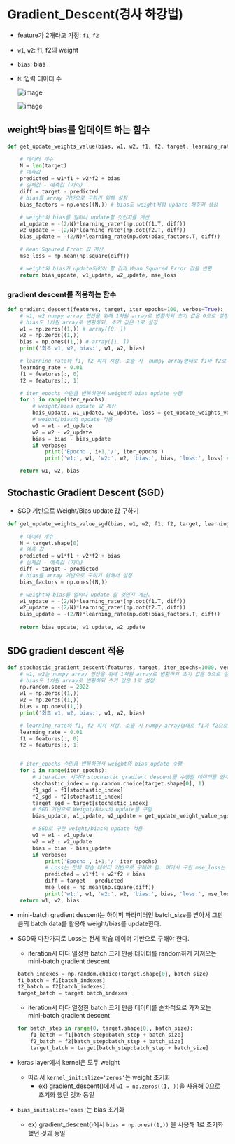 # Gradient_Descent(경사 하강법)

- feature가 2개라고 가정: `f1`, `f2`
- `w1`, `w2`: f1, f2의 weight
-  `bias`: bias
-  `N`: 입력 데이터 수

    ![image](https://user-images.githubusercontent.com/74661937/195858110-f3c63c2a-a513-4e5a-acba-bc0c1a40f9cd.png)
    
    ![image](https://user-images.githubusercontent.com/74661937/195858191-872949d1-dd2b-4483-b6df-4a09500a0023.png)


## weight와 bias를 업데이트 하는 함수
```python
def get_update_weights_value(bias, w1, w2, f1, f2, target, learning_rate=0.01):

    # 데이터 개수
    N = len(target)
    # 예측값
    predicted = w1*f1 + w2*f2 + bias
    # 실제값 - 예측값 (차이)
    diff = target - predicted
    # bias를 array 기반으로 구하기 위해 설정
    bias_factors = np.ones((N,)) # bias도 weight처럼 update 해주려 생성

    # weight와 bias를 얼마나 update할 것인지를 계산
    w1_update = -(2/N)*learning_rate*(np.dot(f1.T, diff))
    w2_update = -(2/N)*learning_rate*(np.dot(f2.T, diff))
    bias_update = -(2/N)*learning_rate(np.dot(bias_factors.T, diff))

    # Mean Sqaured Error 값 계산
    mse_loss = np.mean(np.square(diff))

    # weight와 bias가 update되어야 할 값과 Mean Squared Error 값을 반환
    return bias_update, w1_update, w2_update, mse_loss
```

### gradient descent를 적용하는 함수
```python
def gradient_descent(features, target, iter_epochs=100, verbos=True):
    # w1, w2 numpy array 연산을 위해 1차원 array로 변환하되 초기 값은 0으로 설정
    # bias도 1차원 array로 변환하되, 초기 값은 1로 설정 
    w1 = np.zeros((1,)) # array([0. ])
    w2 = np.zeros((1,))
    bias = np.ones((1,)) # array([1. ])
    print('최초 w1, w2, bias:', w1, w2, bias)

    # learning_rate와 f1, f2 피쳐 지정. 호출 시  numpy array형태로 f1와 f2로 된 2차원 feature가 입력된다.
    learning_rate = 0.01
    f1 = features[:, 0]
    f2 = features[:, 1]

    # iter_epochs 수만큼 반복하면서 weight와 bias update 수행
    for i in range(iter_epochs):
        # weight/bias update 값 계산
        bais_update, w1_update, w2_update, loss = get_update_weights_value(bias, w1, w2, f1, f2, target, learning_rate)
        # weight/bias의 update 적용
        w1 = w1 - w1_update
        w2 = w2 - w2_update
        bias = bias - bias_update
        if verbose:
            print('Epoch:', i+1,'/', iter_epochs )
            print('w1:', w1, 'w2:', w2, 'bias:', bias, 'loss:', loss) # 여기서 loss는 loop를 돌면서 loss값이 주는 지 확인하는 용도

    return w1, w2, bias
```

## Stochastic Gradient Descent (SGD)
- SGD 기반으로 Weight/Bias update 값 구하기

```python
def get_update_weights_value_sgd(bias, w1, w2, f1, f2, target, learning_rate):

    # 데이터 개수
    N = target.shape[0]
    # 예측 값
    predicted = w1*f1 + w2*f2 + bias
    # 실제값 - 예측값 (차이)
    diff = target - predicted
    # bias를 array 기반으로 구하기 위해서 설정
    bias_factors = np.ones((N,))

    # weight와 bias를 얼마나 update 할 것인지 계산.
    w1_update = -(2/N)*learning_rate*(np.dot(f1.T, diff))
    w2_update = -(2/N)*learning_rate*(np.dot(f2.T, diff))
    bias_update = -(2/N)*learning_rate(np.dot(bias_factors.T, diff))
    
    return bias_update, w1_update, w2_update
```

## SDG gradient descent 적용
```python
def stochastic_gradient_descent(features, target, iter_epochs=1000, verbose=True):
    # w1, w2는 numpy array 연산을 위해 1차원 array로 변환하되 초기 값은 0으로 설정
    # bias도 1차원 array로 변환하되 초기 값은 1로 설정
    np.random.seeed = 2022
    w1 = np.zeros((1,))
    w2 = np.zeros((1,))
    bias = np.ones((1,))
    print('최초 w1, w2, bias:', w1, w2, bias)

    # learning_rate와 f1, f2 피처 지정. 호출 시 numpy array형태로 f1과 f2으로 된 2차원 feature가 입력됨.
    learning_rate = 0.01
    f1 = features[:, 0]
    f2 = features[:, 1]


    # iter_epochs 수만큼 반복하면서 weight와 bias update 수행
    for i in range(iter_epochs):
        # iteration 시마다 stochastic gradient descent를 수행할 데이터를 한개만 추출한다. 추출할 데이터의 인덱스를 random.choice()로 선택.
        stochastic_index = np.random.choice(target.shape[0], 1)
        f1_sgd = f1[stochastic_index]
        f2_sgd = f2[stochastic_index]
        target_sgd = target[stochastic_index]
        # SGD 기반으로 Weight/Bias의 update를 구함
        bias_update, w1_update, w2_update = get_update_weight_value_sgd(bias, w1, w2, f1_sgd, f2_sgd, target_sgd, learning_rate)

        # SGD로 구한 weight/bias의 update 적용
        w1 = w1 - w1_update
        w2 = w2 - w2_update
        bias = bias - bias_update
        if verbose:
            print('Epoch:', i+1,'/' iter_epochs)
            # Loss는 전체 학습 데이터 기반으로 구해야 함. 여기서 구한 mse_loss는 현재 epoch에서 선택된 데이터에 대한 loss 값
            predicted = w1*f1 + w2*f2 + bias
            diff = target - predicted
            mse_loss = np.mean(np.square(diff))
            print('w1:', w1, 'w2:', w2, 'bias:', bias, 'loss:', mse_loss)
    return w1, w2, bias
```

- mini-batch gradient descent는 하이퍼 파라미터인 batch_size를 받아서 그만큼의 batch data를 활용해 weight/bias를 update한다.

- SGD와 마찬가지로 Loss는 전체 학습 데이터 기반으로 구해야 한다.

    - iteration시 마다 일정한 batch 크기 만큼 데이터를 random하게 가져오는 mini-batch gradient descent

    ```python
    batch_indexes = np.random.choice(target.shape[0], batch_size)
    f1_batch = f1[batch_indexes]
    f2_batch = f2[batch_indexes]
    target_batch = target[batch_indexes]
    ```

    - iteration시 마다 일정한 batch 크기 만큼 데이터를 순차적으로 가져오는 mini-batch gradient descent
    
    ```python
    for batch_step in range(0, target.shape[0], batch_size):
        f1_batch = f1[batch_step:batch_step + batch_size]
        f2_batch = f2[batch_step:batch_step + batch_size]
        target_batch = target[batch_step:batch_step + batch_size]
    ```


- keras layer에서 kernel은 모두 weight
    - 따라서 `kernel_initialize='zeros'`는 weight 초기화
        - ex) gradient_descent()에서 `w1 = np.zeros((1, ))`을 사용해 0으로 초기화 했던 것과 동일
- `bias_initialize='ones'`는 bias 초기화
    - ex) gradient_descent()에서 `bias = np.ones((1,))` 을 사용해 1로 초기화 했던 것과 동일 
